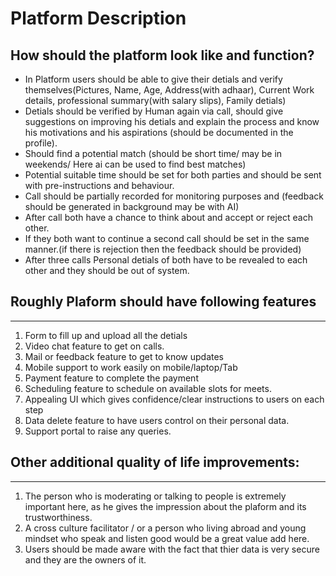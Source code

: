 # Platform Description

## How should the platform look like and function?

- In Platform users should be able to give their detials and verify themselves(Pictures, Name, Age, Address(with adhaar), Current Work details, professional summary(with salary slips), Family detials)
- Detials should be verified by Human again via call, should give suggestions on improving his detials and explain the process and know his motivations and his aspirations 
(should be documented in the profile).
- Should find a potential match (should be short time/ may be in weekends/ Here ai can be used to find best matches)
- Potential suitable time should be set for both parties and should be sent with pre-instructions and behaviour.
- Call should be partially recorded for monitoring purposes and (feedback should be generated in background may be with AI)
- After call both have a chance to think about and accept or reject each other.
- If they both want to continue a second call should be set in the same manner.(if there is rejection then the feedback should be provided)
- After three calls Personal detials of both have to be revealed to each other and they should be out of system.

## Roughly Plaform should have following features
----------------------------------------------
1) Form to fill up and upload all the detials
2) Video chat feature to get on calls.
3) Mail or feedback feature to get to know updates
4) Mobile support to work easily on mobile/laptop/Tab
5) Payment feature to complete the payment
6) Scheduling feature to schedule on available slots for meets.
7) Appealing UI which gives confidence/clear instructions to users on each step
8) Data delete feature to have users control on their personal data.
9) Support portal to raise any queries.

## Other additional quality of life improvements:
----------------------------------------------
1) The person who is moderating or talking to people is extremely important here, as he gives the impression about the plaform and its trustworthiness.
2) A cross culture facilitator / or a person who living abroad and young mindset who speak and listen good would be a great value add here.
3) Users should be made aware with the fact that thier data is very secure and they are the owners of it.




